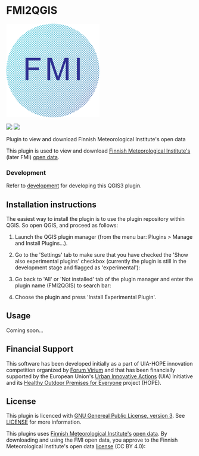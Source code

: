 # FMI2QGIS
<img src="FMI2QGIS/resources/icons/icon_hr.png" alt="Logo of FMI2QGIS" width="250"/>



![](https://github.com/GispoCoding/FMI2QGIS/workflows/Tests/badge.svg)
![](https://github.com/GispoCoding/FMI2QGIS/workflows/Release/badge.svg)


Plugin to view and download Finnish Meteorological Institute's open data


This plugin is used to view and download [Finnish Meteorological Institute's](https://en.ilmatieteenlaitos.fi/) (later FMI)
[open data](https://en.ilmatieteenlaitos.fi/open-data).

### Development

Refer to [development](docs/development.md) for developing this QGIS3 plugin.



## Installation instructions

The easiest way to install the plugin is to use the plugin repository within QGIS. So open QGIS, and proceed as follows:

1. Launch the QGIS plugin manager (from the menu bar: Plugins > Manage and Install Plugins...).

2. Go to the 'Settings' tab to make sure that you have checked the 'Show also experimental plugins' checkbox (currently the plugin is still in the development stage and flagged as 'experimental'):

3. Go back to 'All' or 'Not installed' tab of the plugin manager and enter the plugin name (FMI2QGIS) to search bar:

4. Choose the plugin and press 'Install Experimental Plugin'. 


## Usage

Coming soon...

## Financial Support


This software has been developed initially as a part of UIA-HOPE innovation competition organized by <a href="https://forumvirium.fi/en/">Forum Virium</a> and that has been financially supported by the European Union's <a href="https://www.uia-initiative.eu/en">Urban Innovative Actions</a> (UIA) Initiative and its <a href="https://www.uia-initiative.eu/en/uia-cities/helsinki">Healthy Outdoor Premises for Everyone</a> project (HOPE).


## License
This plugin is licenced with 
[GNU Genereal Public License, version 3](https://www.gnu.org/licenses/gpl-3.0.html). 
See [LICENSE](LICENSE) for more information.

This plugins uses [Finnish Meteorological Institute's](https://en.ilmatieteenlaitos.fi/) [open data](https://en.ilmatieteenlaitos.fi/open-data).
By downloading and using the FMI open data, you approve to the Finnish Meteorological Institute's open data 
[license](https://en.ilmatieteenlaitos.fi/open-data-licence) (CC BY 4.0): 
